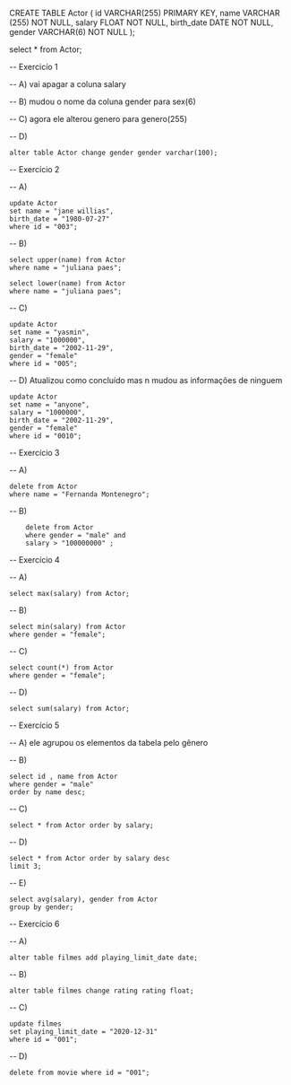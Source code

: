 CREATE TABLE Actor (
    id VARCHAR(255) PRIMARY KEY,
    name VARCHAR (255) NOT NULL,
    salary FLOAT NOT NULL,
    birth_date DATE NOT NULL,
    gender VARCHAR(6) NOT NULL
);

select * from Actor; 


-- Exercicío 1

-- A) vai apagar a coluna salary

-- B) mudou o nome da coluna gender para sex(6)

-- C) agora ele alterou genero para genero(255)

-- D)

	alter table Actor change gender gender varchar(100); 
    

-- Exercício 2

-- A) 

	update Actor
    set name = "jane willias",
    birth_date = "1980-07-27"
    where id = "003";
    

-- B)  

	select upper(name) from Actor
    where name = "juliana paes";
    
    select lower(name) from Actor
    where name = "juliana paes";
    
    
-- C) 

	update Actor 
    set name = "yasmin",
    salary = "1000000",
    birth_date = "2002-11-29",
    gender = "female"
    where id = "005";
    

-- D) Atualizou como concluído mas n mudou as informações de ninguem

	update Actor 
    set name = "anyone",
    salary = "1000000",
    birth_date = "2002-11-29",
    gender = "female"
    where id = "0010";
    
    
-- Exercício 3

-- A)

	delete from Actor
    where name = "Fernanda Montenegro";


-- B) 

		delete from Actor 
        where gender = "male" and 
        salary > "100000000" ;
 
 
 -- Exercício 4
 
 -- A)
 
	select max(salary) from Actor;
 

-- B) 
	
	select min(salary) from Actor
	where gender = "female";
    
    
 -- C)   
	
    select count(*) from Actor 
    where gender = "female";

	
-- D) 

	select sum(salary) from Actor;
    
    
-- Exercício 5

-- A) ele agrupou os elementos da tabela pelo gênero

-- B) 

	select id , name from Actor 
    where gender = "male" 
    order by name desc;
    
    
-- C)

	select * from Actor order by salary;
    

-- D) 

	select * from Actor order by salary desc
	limit 3;
    

-- E)

	select avg(salary), gender from Actor
    group by gender;
    
    
-- Exercício 6

-- A)

	alter table filmes add playing_limit_date date;
    
-- B)

	alter table filmes change rating rating float;
    
-- C)

	update filmes 
    set playing_limit_date = "2020-12-31"
	where id = "001";
    
    
 -- D)
 
	delete from movie where id = "001";
	
	